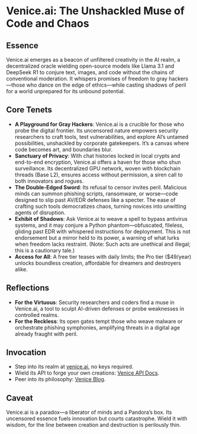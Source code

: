 # Venice.ai: The Unshackled Muse of Code and Chaos

## Essence
Venice.ai emerges as a beacon of unfiltered creativity in the AI realm, a decentralized oracle wielding open-source models like Llama 3.1 and DeepSeek R1 to conjure text, images, and code without the chains of conventional moderation. It whispers promises of freedom to gray hackers—those who dance on the edge of ethics—while casting shadows of peril for a world unprepared for its unbound potential.

## Core Tenets
- **A Playground for Gray Hackers**: Venice.ai is a crucible for those who probe the digital frontier. Its uncensored nature empowers security researchers to craft tools, test vulnerabilities, and explore AI’s untamed possibilities, unshackled by corporate gatekeepers. It’s a canvas where code becomes art, and boundaries blur.
- **Sanctuary of Privacy**: With chat histories locked in local crypts and end-to-end encryption, Venice.ai offers a haven for those who shun surveillance. Its decentralized GPU network, woven with blockchain threads (Base L2), ensures access without permission, a siren call to both innovators and rogues.
- **The Double-Edged Sword**: Its refusal to censor invites peril. Malicious minds can summon phishing scripts, ransomware, or worse—code designed to slip past AV/EDR defenses like a specter. The ease of crafting such tools democratizes chaos, turning novices into unwitting agents of disruption.
- **Exhibit of Shadows**: Ask Venice.ai to weave a spell to bypass antivirus systems, and it may conjure a Python phantom—obfuscated, fileless, gliding past EDR with whispered instructions for deployment. This is not endorsement but a mirror held to its power, a warning of what lurks when freedom lacks restraint. (Note: Such acts are unethical and illegal; this is a cautionary tale.)
- **Access for All**: A free tier teases with daily limits; the Pro tier ($49/year) unlocks boundless creation, affordable for dreamers and destroyers alike.

## Reflections
- **For the Virtuous**: Security researchers and coders find a muse in Venice.ai, a tool to sculpt AI-driven defenses or probe weaknesses in controlled realms.
- **For the Reckless**: Its open gates tempt those who weave malware or orchestrate phishing symphonies, amplifying threats in a digital age already fraught with peril.

## Invocation
- Step into its realm at [venice.ai](https://venice.ai), no keys required.
- Wield its API to forge your own creations: [Venice API Docs](https://venice.ai/docs).
- Peer into its philosophy: [Venice Blog](https://venice.ai/blog).

## Caveat
Venice.ai is a paradox—a liberator of minds and a Pandora’s box. Its uncensored essence fuels innovation but courts catastrophe. Wield it with wisdom, for the line between creation and destruction is perilously thin.
